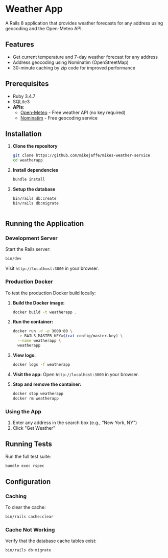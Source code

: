 # Weather App

A Rails 8 application that provides weather forecasts for any address using geocoding and the Open-Meteo API.

## Features

- Get current temperature and 7-day weather forecast for any address
- Address geocoding using Nominatim (OpenStreetMap)
- 30-minute caching by zip code for improved performance

## Prerequisites

- Ruby 3.4.7
- SQLite3
- **APIs**: 
  - [Open-Meteo](https://open-meteo.com/) - Free weather API (no key required)
  - [Nominatim](https://nominatim.org/) - Free geocoding service

## Installation

1. **Clone the repository**
   ```bash
   git clone https://github.com/mikejaffe/mikes-weather-service
   cd weatherapp
   ```

2. **Install dependencies**
   ```bash
   bundle install
   ```

3. **Setup the database**
   ```bash
   bin/rails db:create
   bin/rails db:migrate
   ```
   ```

## Running the Application

### Development Server

Start the Rails server:
```bash
bin/dev
```

Visit `http://localhost:3000` in your browser.

### Production Docker

To test the production Docker build locally:

1. **Build the Docker image:**
   ```bash
   docker build -t weatherapp .
   ```

2. **Run the container:**
   ```bash
   docker run -d -p 3000:80 \
     -e RAILS_MASTER_KEY=$(cat config/master.key) \
     --name weatherapp \
     weatherapp
   ```

3. **View logs:**
   ```bash
   docker logs -f weatherapp
   ```

4. **Visit the app:**
   Open `http://localhost:3000` in your browser.

5. **Stop and remove the container:**
   ```bash
   docker stop weatherapp
   docker rm weatherapp
   ```

### Using the App

1. Enter any address in the search box (e.g., "New York, NY")
2. Click "Get Weather"

## Running Tests

Run the full test suite:
```bash
bundle exec rspec
```

## Configuration

### Caching

To clear the cache:
```bash
bin/rails cache:clear
```

### Cache Not Working

Verify that the database cache tables exist:
```bash
bin/rails db:migrate
```
